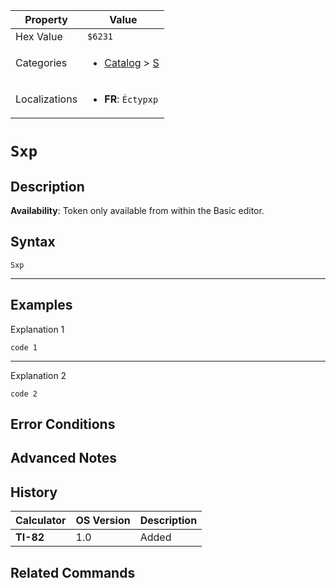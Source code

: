 | Property      | Value |
|---------------|-------|
| Hex Value     | `$6231`|
| Categories    | <ul><li>[Catalog](../categories/Catalog.md) > [S](../categories/Catalog.md#S)</li></ul> |
| Localizations | <ul><li><b>FR</b>: `Éctypxp`</li></ul> |

# `Sxp`

## Description



<b>Availability</b>: Token only available from within the Basic editor.

## Syntax
`Sxp`

<hr>

## Examples

Explanation 1
```ti-basic
code 1
```
---
Explanation 2
```ti-basic
code 2
```

## Error Conditions


## Advanced Notes


## History
| Calculator | OS Version | Description |
|------------|------------|-------------|
| <b>TI-82</b> | 1.0 | Added

## Related Commands

    